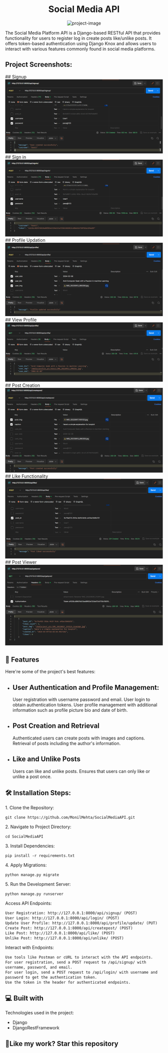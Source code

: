 <h1 align="center" id="title">Social Media API</h1>

<p align="center"><img src="https://socialify.git.ci/MonilMehta/SocialMediaAPI/image?description=1&amp;descriptionEditable=A%20backend%20Social%20Media%20API%20created%20using%20Django&amp;font=Raleway&amp;language=1&amp;name=1&amp;owner=1&amp;stargazers=1&amp;theme=Dark" alt="project-image"></p>

<p id="description">The Social Media Platform API is a Django-based RESTful API that provides functionality for users to register log in create posts like/unlike posts. It offers token-based authentication using Django Knox and allows users to interact with various features commonly found in social media platforms.</p>

<h2>Project Screenshots:</h2>
## Signup
<img src="./media/projectphotos/PO1.png" alt="project-screenshot" >
## Sign in
<img src="./media/projectphotos/PO2.png" alt="project-screenshot" >
##  Profile Updation
<img src="./media/projectphotos/PO3.png" alt="project-screenshot" >
##  View Profile
<img src="./media/projectphotos/PO4.png" alt="project-screenshot" >
##  Post Creation
<img src="./media/projectphotos/PO5.png" alt="project-screenshot" >
##  Like Functionality
<img src="./media/projectphotos/PO6.png" alt="project-screenshot" >
## Post Viewer
<img src="./media/projectphotos/PO7.png" alt="project-screenshot" >

  
  
<h2>🧐 Features</h2>

Here're some of the project's best features:

*   ## User Authentication and Profile Management:
    User registration with username password and email. 
    User login to obtain authentication tokens. 
    User profile management with additional information such as profile picture bio and date of birth.
*   ## Post Creation and Retrieval 
    Authenticated users can create posts with images and captions. 
    Retrieval of posts including the author's information.
*   ## Like and Unlike Posts 
    Users can like and unlike posts. 
    Ensures that users can only like or unlike a post once.

<h2>🛠️ Installation Steps:</h2>

<p>1. Clone the Repository:</p>

```
git clone https://github.com/MonilMehta/SocialMediaAPI.git
```

<p>2. Navigate to Project Directory:</p>

```
cd SocialMediaAPI
```

<p>3. Install Dependencies:</p>

```
pip install -r requirements.txt
```

<p>4. Apply Migrations:</p>

```
python manage.py migrate
```

<p>5. Run the Development Server:</p>

```
python manage.py runserver
```
Access API Endpoints:

    User Registration: http://127.0.0.1:8000/api/signup/ (POST)
    User Login: http://127.0.0.1:8000/api/login/ (POST)
    Update User Profile: http://127.0.0.1:8000/api/profile/update/ (PUT)
    Create Post: http://127.0.0.1:8000/api/createpost/ (POST)
    Like Post: http://127.0.0.1:8000/api/like/ (POST)
    Unlike Post: http://127.0.0.1:8000/api/unlike/ (POST)

Interact with Endpoints:

    Use tools like Postman or cURL to interact with the API endpoints.
    For user registration, send a POST request to /api/signup/ with username, password, and email.
    For user login, send a POST request to /api/login/ with username and password to get the authentication token.
    Use the token in the header for authenticated endpoints.
  
<h2>💻 Built with</h2>

Technologies used in the project:

*   Django
*   DjangoRestFramework

<h2>💖Like my work? Star this repository</h2>